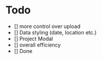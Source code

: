 # Todo

- [] more control over upload
- [] Data styling (date, location etc.)
- [] Project Modal
- [] overall efficiency
- [] Done